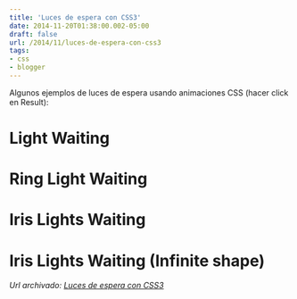 ```yaml
---
title: 'Luces de espera con CSS3'
date: 2014-11-20T01:38:00.002-05:00
draft: false
url: /2014/11/luces-de-espera-con-css3
tags: 
- css
- blogger
---
```


Algunos ejemplos de luces de espera usando animaciones CSS (hacer click en Result):  
  

Light Waiting
=============

Ring Light Waiting
==================

Iris Lights Waiting
===================

Iris Lights Waiting (Infinite shape)
====================================

_*Url archivado: [Luces de espera con CSS3](https://akcdev.blogspot.com/2014/11/luces-de-espera-con-css3.html)*_
